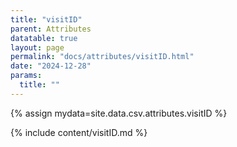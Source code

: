 ```yaml
---
title: "visitID"
parent: Attributes
datatable: true
layout: page
permalink: "docs/attributes/visitID.html"
date: "2024-12-28"
params:
  title: ""
---
```

{% assign mydata=site.data.csv.attributes.visitID %} 

{% include content/visitID.md %}
